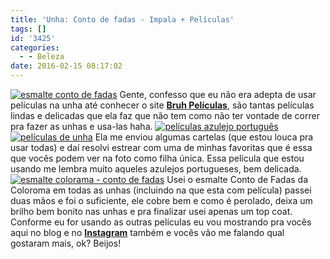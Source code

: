 ```yaml
---
title: 'Unha: Conto de fadas - Impala + Películas'
tags: []
id: '3425'
categories:
  - - Beleza
date: 2016-02-15 08:17:02
---
```


[![esmalte conto de fadas](http://natalia.blog.br/wp-content/uploads/2016/02/Conto-de-fadas-Impala-1024x768.jpg)](http://natalia.blog.br/wp-content/uploads/2016/02/Conto-de-fadas-Impala.jpg) Gente, confesso que eu não era adepta de usar películas na unha até conhecer o site [**Bruh Películas**](http://www.bruhpeliculas.com.br/), são tantas películas lindas e delicadas que ela faz que não tem como não ter vontade de correr pra fazer as unhas e usa-las haha. [![películas azulejo português ](http://natalia.blog.br/wp-content/uploads/2016/02/películas-de-unha-1024x768.jpg)](http://natalia.blog.br/wp-content/uploads/2016/02/películas-de-unha.jpg) [![películas de unha](http://natalia.blog.br/wp-content/uploads/2016/02/películas-delicadas-de-unha-1024x768.jpg)](http://natalia.blog.br/wp-content/uploads/2016/02/películas-delicadas-de-unha.jpg) Ela me enviou algumas cartelas (que estou louca pra usar todas) e daí resolvi estrear com uma de minhas favoritas que é essa que vocês podem ver na foto como filha única. Essa película que estou usando me lembra muito aqueles azulejos portugueses, bem delicada. [![esmalte colorama - conto de fadas ](http://natalia.blog.br/wp-content/uploads/2016/02/unha-com-película-azulejo-português-1024x768.jpg)](http://natalia.blog.br/wp-content/uploads/2016/02/unha-com-película-azulejo-português.jpg) Usei o esmalte Conto de Fadas da Coloroma em todas as unhas (incluindo na que esta com película) passei duas mãos e foi o suficiente, ele cobre bem e como é perolado, deixa um brilho bem bonito nas unhas e pra finalizar usei apenas um top coat. Conforme eu for usando as outras películas eu vou mostrando pra vocês aqui no blog e no **[Instagram](https://www.instagram.com/sjnat/)** também e vocês vão me falando qual gostaram mais, ok? Beijos!